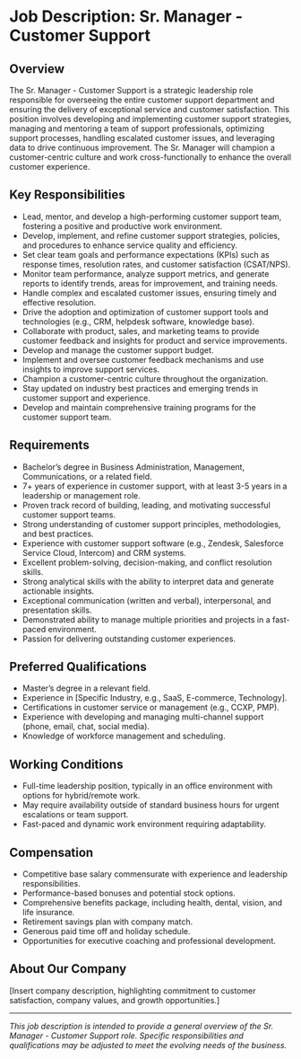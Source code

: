 # Job Description: Sr. Manager - Customer Support

## Overview

The Sr. Manager - Customer Support is a strategic leadership role responsible for overseeing the entire customer support department and ensuring the delivery of exceptional service and customer satisfaction. This position involves developing and implementing customer support strategies, managing and mentoring a team of support professionals, optimizing support processes, handling escalated customer issues, and leveraging data to drive continuous improvement. The Sr. Manager will champion a customer-centric culture and work cross-functionally to enhance the overall customer experience.

## Key Responsibilities

- Lead, mentor, and develop a high-performing customer support team, fostering a positive and productive work environment.
- Develop, implement, and refine customer support strategies, policies, and procedures to enhance service quality and efficiency.
- Set clear team goals and performance expectations (KPIs) such as response times, resolution rates, and customer satisfaction (CSAT/NPS).
- Monitor team performance, analyze support metrics, and generate reports to identify trends, areas for improvement, and training needs.
- Handle complex and escalated customer issues, ensuring timely and effective resolution.
- Drive the adoption and optimization of customer support tools and technologies (e.g., CRM, helpdesk software, knowledge base).
- Collaborate with product, sales, and marketing teams to provide customer feedback and insights for product and service improvements.
- Develop and manage the customer support budget.
- Implement and oversee customer feedback mechanisms and use insights to improve support services.
- Champion a customer-centric culture throughout the organization.
- Stay updated on industry best practices and emerging trends in customer support and experience.
- Develop and maintain comprehensive training programs for the customer support team.

## Requirements

- Bachelor’s degree in Business Administration, Management, Communications, or a related field.
- 7+ years of experience in customer support, with at least 3-5 years in a leadership or management role.
- Proven track record of building, leading, and motivating successful customer support teams.
- Strong understanding of customer support principles, methodologies, and best practices.
- Experience with customer support software (e.g., Zendesk, Salesforce Service Cloud, Intercom) and CRM systems.
- Excellent problem-solving, decision-making, and conflict resolution skills.
- Strong analytical skills with the ability to interpret data and generate actionable insights.
- Exceptional communication (written and verbal), interpersonal, and presentation skills.
- Demonstrated ability to manage multiple priorities and projects in a fast-paced environment.
- Passion for delivering outstanding customer experiences.

## Preferred Qualifications

- Master’s degree in a relevant field.
- Experience in [Specific Industry, e.g., SaaS, E-commerce, Technology].
- Certifications in customer service or management (e.g., CCXP, PMP).
- Experience with developing and managing multi-channel support (phone, email, chat, social media).
- Knowledge of workforce management and scheduling.

## Working Conditions

- Full-time leadership position, typically in an office environment with options for hybrid/remote work.
- May require availability outside of standard business hours for urgent escalations or team support.
- Fast-paced and dynamic work environment requiring adaptability.

## Compensation

- Competitive base salary commensurate with experience and leadership responsibilities.
- Performance-based bonuses and potential stock options.
- Comprehensive benefits package, including health, dental, vision, and life insurance.
- Retirement savings plan with company match.
- Generous paid time off and holiday schedule.
- Opportunities for executive coaching and professional development.

## About Our Company

[Insert company description, highlighting commitment to customer satisfaction, company values, and growth opportunities.]

---

_This job description is intended to provide a general overview of the Sr. Manager - Customer Support role. Specific responsibilities and qualifications may be adjusted to meet the evolving needs of the business._
